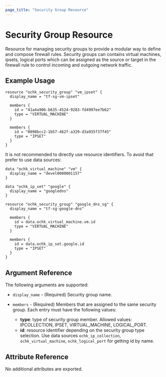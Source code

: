 ```yaml
---
page_title: "Security Group Resource"
---
```


# Security Group Resource

Resource for managing security groups to provide a modular way to define and compose firewall rules. Security groups can contains virtual machines, ipsets, logical ports which can be assigned as the source or target in the firewall rule to control incoming and outgoing network traffic.

## Example Usage

```hcl
resource "ochk_security_group" "vm_ipset" {
  display_name = "tf-sg-vm-ipset"

  members {
    id = "41a4a906-b635-4524-9283-fd4997ee7b62"
    type = "VIRTUAL_MACHINE"
  }

  members {
    id = "0098bcc2-1b57-462f-a329-d3a935f37f45"
    type = "IPSET"
  }
}
```

It is not recommended to directly use resource identifiers. To avoid that prefer to use data sources:
```hcl
data "ochk_virtual_machine" "vm" {
  display_name = "devel0000001157"
}

data "ochk_ip_set" "google" {
  display_name = "googledns"
}

resource "ochk_security_group" "google_dns_sg" {
  display_name = "tf-sg-google-dns"

  members {
    id = data.ochk_virtual_machine.vm.id
    type = "VIRTUAL_MACHINE"
  }

  members {
    id = data.ochk_ip_set.google.id
    type = "IPSET"
  }
}
```

## Argument Reference

The following arguments are supported:

* `display_name` - (Required) Security group name.
* `members` - (Required) Members that are assigned to the same security group. 
  Each entry must have the following values:
  
  * **type**: type of security group member. Allowed values: IPCOLLECTION, IPSET, VIRTUAL_MACHINE, LOGICAL_PORT.
  * **id**: resource identifier depending on the security group type selection. Use data sources `ochk_ip_collection`, `ochk_virtual_machine`, `ochk_logical_port` for getting id by name.
  
## Attribute Reference

No additional attributes are exported. 
